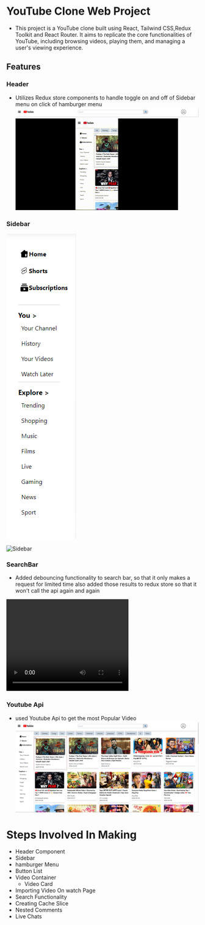 # YouTube Clone Web Project
- This project is a YouTube clone built using React, Tailwind CSS,Redux Toolkit and React Router. It aims to replicate the core functionalities of YouTube, including browsing videos, playing them, and managing a user's viewing experience.

## Features

### Header
- Utilizes Redux store components to handle toggle on and off of Sidebar menu on click of hamburger menu
![Header](./For%20Readme/Screenshot%202024-04-09%20142450.png)
![Humburger Menu](./For%20Readme/Toggle.gif)

### Sidebar 
![Sidebar](./For%20Readme/Screenshot%202024-04-09%20142701.png)

![Sidebar](./For%20Readme/Search.gif)

### SearchBar 
- Added debouncing functionality to  search bar, so that it only makes a request for limited time also added those results to redux store so that it won't call the api again and again

<video width="320" height="240" controls>
  <source src="./For%20Readme/Serach.mp4" type="video/mp4">
</video>

### Youtube Api 
- used Youtube Api to get the most Popular Video
![MainContainer](./For%20Readme/Screenshot%202024-04-09%20143452.png)












# Steps Involved In Making
- Header Component
- Sidebar
- hamburger Menu
- Button List
- Video Container   
    - Video Card
- Importing Video On watch Page 
- Search Functionality
- Creating Cache Slice
- Nested Comments
- Live Chats